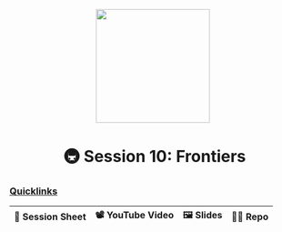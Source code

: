 <p align = "center" draggable=”false” ><img src="https://github.com/AI-Maker-Space/LLM-Dev-101/assets/37101144/d1343317-fa2f-41e1-8af1-1dbb18399719" 
     width="200px"
     height="auto"/>
</p>

<h1 align="center" id="heading"> 🚇 Session 10: Frontiers </h1>

### [Quicklinks](https://github.com/AI-Maker-Space/LLM-Engineering-Foundations-to-SLMs/tree/main/00_AIM_Quicklinks)

| 📰 Session Sheet | 📽️ YouTube Video  | 🖼️ Slides      | 👨‍💻 Repo         |
|:-----------------|:-----------------|:-----------------|:-----------------|
